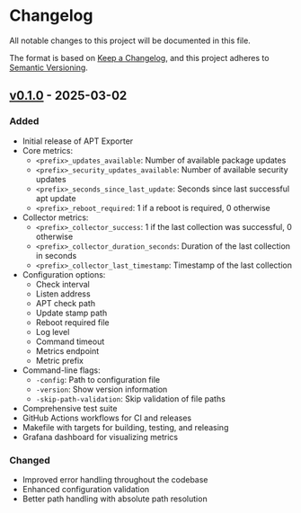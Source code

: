 # Changelog

All notable changes to this project will be documented in this file.

The format is based on [Keep a Changelog](https://keepachangelog.com/en/1.0.0/),
and this project adheres to [Semantic Versioning](https://semver.org/spec/v2.0.0.html).

## [v0.1.0] - 2025-03-02

### Added
- Initial release of APT Exporter
- Core metrics:
  - `<prefix>_updates_available`: Number of available package updates
  - `<prefix>_security_updates_available`: Number of available security updates
  - `<prefix>_seconds_since_last_update`: Seconds since last successful apt update
  - `<prefix>_reboot_required`: 1 if a reboot is required, 0 otherwise
- Collector metrics:
  - `<prefix>_collector_success`: 1 if the last collection was successful, 0 otherwise
  - `<prefix>_collector_duration_seconds`: Duration of the last collection in seconds
  - `<prefix>_collector_last_timestamp`: Timestamp of the last collection
- Configuration options:
  - Check interval
  - Listen address
  - APT check path
  - Update stamp path
  - Reboot required file
  - Log level
  - Command timeout
  - Metrics endpoint
  - Metric prefix
- Command-line flags:
  - `-config`: Path to configuration file
  - `-version`: Show version information
  - `-skip-path-validation`: Skip validation of file paths
- Comprehensive test suite
- GitHub Actions workflows for CI and releases
- Makefile with targets for building, testing, and releasing
- Grafana dashboard for visualizing metrics

### Changed
- Improved error handling throughout the codebase
- Enhanced configuration validation
- Better path handling with absolute path resolution

[v0.1.0]: https://github.com/ncecere/apt-exporter/releases/tag/v0.1.0
